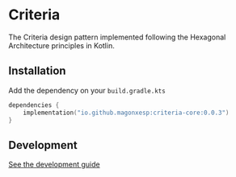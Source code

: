 # Criteria

The Criteria design pattern implemented following the Hexagonal Architecture principles in Kotlin.

## Installation

Add the dependency on your `build.gradle.kts`

```kotlin
dependencies {
    implementation("io.github.magonxesp:criteria-core:0.0.3")
}
```

## Development

[See the development guide](./docs/development.md)
